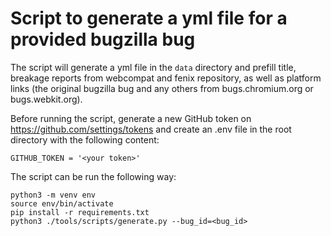 # Script to generate a yml file for a provided bugzilla bug

The script will generate a yml file in the `data` directory and prefill title, breakage reports from webcompat and fenix repository, as well as
platform links (the original bugzilla bug and any others from bugs.chromium.org or bugs.webkit.org).

Before running the script, generate a new GitHub token on https://github.com/settings/tokens
and create an .env file in the root directory with the following content:

```
GITHUB_TOKEN = '<your token>'
```

The script can be run the following way:

```
python3 -m venv env
source env/bin/activate
pip install -r requirements.txt
python3 ./tools/scripts/generate.py --bug_id=<bug_id>
```